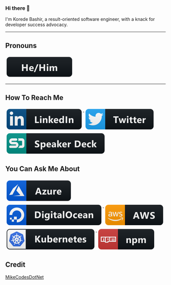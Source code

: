 ### Hi there 👋

<!--
**bashirk/bashirk** is a ✨ _special_ ✨ repository because its `README.md` (this file) appears on your GitHub profile. -->

I'm Korede Bashir, a result-oriented software engineer, with a knack for developer success advocacy.

---
## Pronouns 
<p align="left">
  <a href="#">
    <img src="https://github.com/bashirk/bashirk/blob/master/svg/pronouns/hehim.svg" alt="he / him" style="vertical-align:top; margin:6px 4px">
  </a> 
</p>

---
## How To Reach Me 
<p align="left">
  <a href="https://linkedin.com/in/bashir-korede">
    <img src="https://github.com/bashirk/bashirk/blob/master/svg/social/linkedin.svg" alt="linkedin" style="vertical-align:top; margin:6px 4px">
  </a>   
  
  <a href="https://twitter.com/_bashirk">
    <img src="https://github.com/bashirk/bashirk/blob/master/svg/social/twitter.svg" alt="twitter" style="vertical-align:top; margin:6px 4px">
  </a>
  
  <a href="https://speakerdeck.com/bashirk">
    <img src="https://github.com/bashirk/bashirk/blob/master/svg/social/speakerdeck.svg" alt="speakerdeck" style="vertical-align:top; margin:6px 4px">
  </a>
</p>

## You Can Ask Me About
<p align="left">
  <a href="https://azure.microsoft.com">
    <img src="https://github.com/bashirk/bashirk/blob/master/svg/dev/services/azure.svg" alt="azure" style="vertical-align:top; margin:6px 4px">
  </a> 
  
  <a href="https://digitalocean.com">
    <img src="https://github.com/bashirk/bashirk/blob/master/svg/dev/services/digitalocean.svg" alt="digitalocean" style="vertical-align:top; margin:6px 4px">
  </a> 
  
  <a href="https://aws.amazon.com">
    <img src="https://github.com/bashirk/bashirk/blob/master/svg/dev/services/aws.svg" alt="aws" style="vertical-align:top; margin:6px 4px">
  </a> 
  
  <a href="https://kubernetes.io">
    <img src="https://github.com/bashirk/bashirk/blob/master/svg/dev/services/kubernetes.svg" alt="kubernetes" style="vertical-align:top; margin:6px 4px">
  </a>
  
  <a href="https://npmjs.org">
    <img src="https://github.com/bashirk/bashirk/blob/master/svg/dev/services/npm.svg" alt="npm" style="vertical-align:top; margin:6px 4px">
  </a> 
 
</p>

## Credit
[MikeCodesDotNet](https://github.com/MikeCodesDotNET/ColoredBadges)
